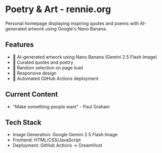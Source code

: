 # Poetry & Art - rennie.org

Personal homepage displaying inspiring quotes and poems with AI-generated artwork using Google's Nano Banana.

## Features
- 🎨 AI-generated artwork using Nano Banana (Gemini 2.5 Flash Image)
- 📝 Curated quotes and poetry
- 🔄 Random selection on page load
- 📱 Responsive design
- 🚀 Automated GitHub Actions deployment

## Current Content
- "Make something people want" - Paul Graham

## Tech Stack
- Image Generation: Google Gemini 2.5 Flash Image
- Frontend: HTML/CSS/JavaScript
- Deployment: GitHub Actions → DreamHost
